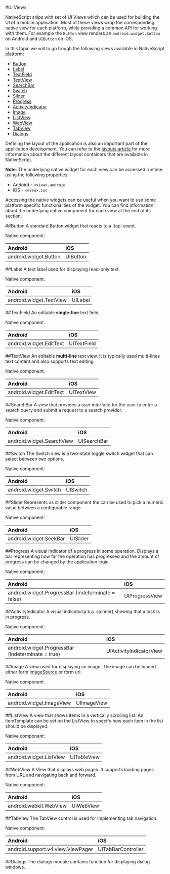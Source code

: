 #UI Views

NativeScript ships with set of UI Views which can be used for building the UI of a mobile application. Most of these views wrap the corresponding native view for each platform, while providing a common API for working with them. For example the `Button` view renders an `android.widget.Button` on Android and `UIButton` on iOS. 

In this topic we will to go trough the following views available in NativeScript platform:

* [Button](#button)
* [Label](#label)
* [TextField](#textfield)
* [TextView](#textview)
* [SearchBar](#searchbar)
* [Switch](#switch)
* [Slider](#slider)
* [Progress ](#progress)
* [ActivityIndicator](#activityindicator)
* [Image](#image)
* [ListView](#listview)
* [WebView](#webview)
* [TabView](#tabview)
* [Dialogs](#dialogs)

Defining the layout of the application is also an important part of the application development. You can refer to the [ layouts article ](layouts.md) for more information about the different layout containers that are available in NativeScript.

**Note**: The underlying native widget for each view can be accessed runtime using the following properties:

* Andoird - `<view>.android`
* iOS -  `<view>.ios`

Accessing the native widgets can be useful when you want to use some platform specific functionalities of the widget. You can find information about the underlying native component for each view at the end of its section.

##Button
A standard Button widget that reacts to a 'tap' event.

Native component:

| Android               | iOS      |
|:----------------------|:---------|
| android.widget.Button | UIButton |

##Label
A text label used for displaying read-only text.

Native component:

| Android               | iOS      |
|:----------------------|:---------|
| android.widget.TextView | UILabel |

##TextField
An editable **single-line** text field.

Native component:

| Android               | iOS      |
|:----------------------|:---------|
| android.widget.EditText | UITextField |

##TextView
An editable **multi-line** text view. It is typically used multi-lines text content and also supports text editing.

Native component:

| Android               | iOS      |
|:----------------------|:---------|
| android.widget.EditText | UITextView |

##SearchBar
A view that provides a user interface for the user to enter a search query and submit a request to a search provider.

Native component:

| Android               | iOS      |
|:----------------------|:---------|
| android.widget.SearchView | UISearchBar |

##Switch
The Switch view is a two-state toggle switch widget that can select between two options. 

Native component:

| Android               | iOS      |
|:----------------------|:---------|
| android.widget.Switch | UISwitch |

##Slider
Represents as slider component the can be used to pick a numeric value between a configurable range.

Native component:

| Android                | iOS      |
|:-----------------------|:---------|
| android.widget.SeekBar | UISlider |

##Progress
A visual indicator of a progress in some operation. Displays a bar representing how far the operation has progressed and the amount of progress can be changed by the application logic.

Native component:

| Android                | iOS      |
|:-----------------------|:---------|
| android.widget.ProgressBar (indeterminate = false) | UIProgressView |

##ActivityIndicator
A visual indicator(a.k.a. spinner) showing that a task is in progress.

Native component:

| Android                | iOS      |
|:-----------------------|:---------|
| android.widget.ProgressBar (indeterminate = true) | UIActivityIndicatorView |

##Image
A view used for displaying an image. The image can be loaded either form [ImageSource]() or form url.

Native component:

| Android                | iOS      |
|:-----------------------|:---------|
| android.widget.ImageView | UIImageView |

##ListView
A view that shows items in a vertically scrolling list. An itemTemplate can be set on the ListView to specify how each item in the list should be displayed.

Native component:

| Android                | iOS      |
|:-----------------------|:---------|
| android.widget.ListView | UITableView |

##WebView
A View that displays web pages. It supports loading pages from URL and navigating back and forward.

Native component:

| Android                | iOS      |
|:-----------------------|:---------|
| android.webkit.WebView | UIWebView |

##TabView
The TabView control is used for implementing tab navigation.

Native component:

| Android                | iOS      |
|:-----------------------|:---------|
| android.support.v4.view.ViewPager | UITabBarController |

##Dialogs
The dialogs module contains function for displaying dialog windows. 


